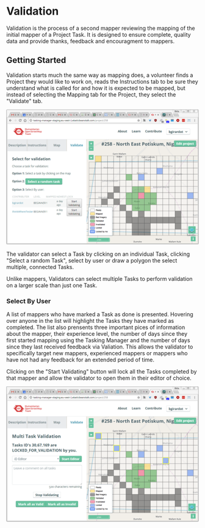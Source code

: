 # Validation

Validation is the process of a second mapper reviewing the mapping of the initial mapper of a Project Task. It is designed to ensure complete, quality data and provide thanks, feedback and encouragment to mappers.

## Getting Started

Validation starts much the same way as mapping does, a volunteer finds a Project they would like to work on, reads the Instructions tab to be sure they understand what is called for and how it is expected to be mapped, but instead of selecting the Mapping tab for the Project, they select the "Validate" tab.

![](/assets/2017-04-14_20h40_38.png)

The validator can select a Task by clicking on an individual Task, clicking "Select a random Task", select by user or draw a polygon the select multiple, connected Tasks.

Unlike mappers, Validators can select multiple Tasks to perform validation on a larger scale than just one Task.

### Select By User

A list of mappers who have marked a Task as done is presented. Hovering over anyone in the list will highlight the Tasks they have marked as completed. The list also prensents three important pices of information about the mapper, their experience level, the number of days since they first started mapping using the Tasking Manager and the number of days since they last received feedback via Valiation. This allows the validator to specifically target new mappers, experienced mappers or mappers who have not had any feedback for an extended period of time.

Clicking on the "Start Validating" button will lock all the Tasks completed by that mapper and allow the validator to open them in their editor of choice.

![](/assets/2017-04-14_20h49_00.png)